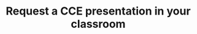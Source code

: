 ---
title: Request a CCE presentation in your classroom
description: Invite CCE to inform your students or colleagues about ways they can serve through our programs and events.
link_to: '#'
---